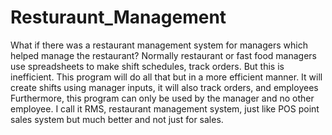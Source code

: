 # Resturaunt_Management
What if there was a restaurant management system for managers which helped manage the restaurant? Normally restaurant or fast food managers use spreadsheets to make shift schedules, track orders. But this is inefficient. This program will do all that but in a more efficient manner. It will create shifts using manager inputs, it will also track orders, and employees Furthermore, this program can only be used by the manager and no other employee. I call it RMS, restaurant management system, just like POS point sales system but much better and not just for sales.
